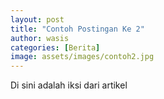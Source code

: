 ```yaml
---
layout: post
title: "Contoh Postingan Ke 2"
author: wasis
categories: [Berita]
image: assets/images/contoh2.jpg
---
```


Di sini adalah iksi dari artikel 